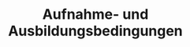 ---
title: Aufnahme- und Ausbildungsbedingungen
file: mitgliederbereich/rhausbild.pdf
weight: 10
download-only: true
internals: KATZUG Rettungshundestaffel - Ordner
---